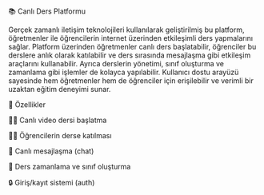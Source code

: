 📚 Canlı Ders Platformu

Gerçek zamanlı iletişim teknolojileri kullanılarak geliştirilmiş bu platform, öğretmenler ile öğrencilerin internet üzerinden etkileşimli ders yapmalarını sağlar. Platform üzerinden öğretmenler canlı ders başlatabilir, öğrenciler bu derslere anlık olarak katılabilir ve ders sırasında mesajlaşma gibi etkileşim araçlarını kullanabilir. Ayrıca derslerin yönetimi, sınıf oluşturma ve zamanlama gibi işlemler de kolayca yapılabilir. Kullanıcı dostu arayüzü sayesinde hem öğretmenler hem de öğrenciler için erişilebilir ve verimli bir uzaktan eğitim deneyimi sunar.

🚀 Özellikler

👩‍🏫 Canlı video dersi başlatma

👨‍🎓 Öğrencilerin derse katılması

💬 Canlı mesajlaşma (chat)

📅 Ders zamanlama ve sınıf oluşturma

🔒 Giriş/kayıt sistemi (auth)
